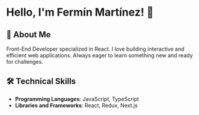 # Hello, I'm Fermín Martínez! 👋

## 🚀 About Me

Front-End Developer specialized in React. I love building interactive and efficient web applications. Always eager to learn something new and ready for challenges.

## 🛠 Technical Skills

- **Programming Languages**: JavaScript, TypeScript
- **Libraries and Frameworks**: React, Redux, Next.js
